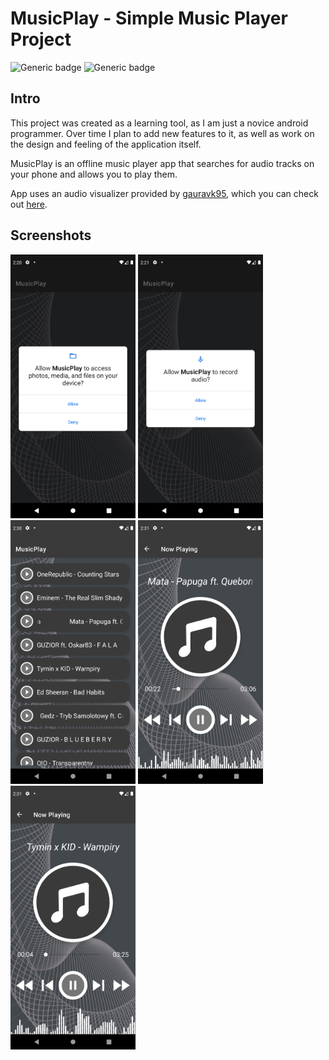 # MusicPlay - Simple Music Player Project

![Generic badge](https://img.shields.io/badge/Platform-Android-green.svg)
![Generic badge](https://img.shields.io/badge/minSdkVersion-26-green.svg)

## Intro
This project was created as a learning tool, as I am just a novice android programmer.
Over time I plan to add new features to it, as well as work on the design and feeling of the application itself.

MusicPlay is an offline music player app that searches for audio tracks on your phone and allows you to play them.

App uses an audio visualizer provided by [gauravk95](https://github.com/gauravk95), which you can check out [here](https://github.com/gauravk95/audio-visualizer-android).
## Screenshots
<img src="/screenshots/Screenshot_1.png" width="200px">
<img src="/screenshots/Screenshot_2.png" width="200px">
<img src="/screenshots/Screenshot_3.png" width="200px">

<img src="/screenshots/Screenshot_4.png" width="200px">
<img src="/screenshots/Screenshot_5.png" width="200px">
